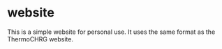 # website
This is a simple website for personal use. It uses the same format as the ThermoCHRG website. 
